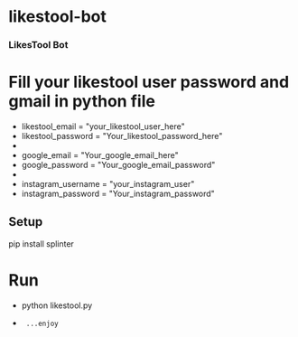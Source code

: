 # likestool-bot
### LikesTool Bot
# Fill your likestool user password and gmail in python file
* likestool_email = "your_likestool_user_here"
* likestool_password = "Your_likestool_password_here"
* 
* google_email = "Your_google_email_here"
* google_password = "Your_google_email_password"
* 
* instagram_username = "your_instagram_user"
* instagram_password = "Your_instagram_password"
## Setup
 pip install splinter
 # Run
* python likestool.py
*      ...enjoy
